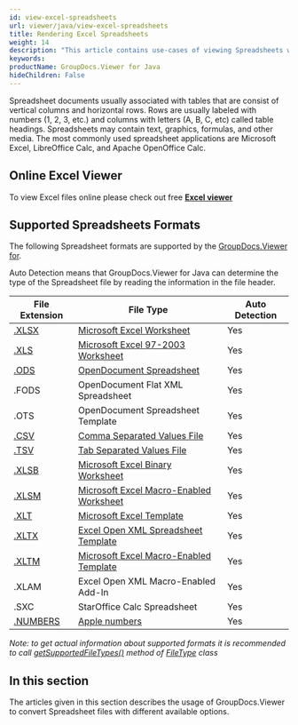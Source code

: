 ```yaml
---
id: view-excel-spreadsheets
url: viewer/java/view-excel-spreadsheets
title: Rendering Excel Spreadsheets
weight: 14
description: "This article contains use-cases of viewing Spreadsheets with GroupDocs.Viewer within your Java applications."
keywords: 
productName: GroupDocs.Viewer for Java
hideChildren: False
---
```

Spreadsheet documents usually associated with tables that are consist of vertical columns and horizontal rows. Rows are usually labeled with numbers (1, 2, 3, etc.) and columns with letters (A, B, C, etc) called table headings. Spreadsheets may contain text, graphics, formulas, and other media. The most commonly used spreadsheet applications are Microsoft Excel, LibreOffice Calc, and Apache OpenOffice Calc.

## Online Excel Viewer

To view Excel files online please check out free **[Excel viewer](https://products.groupdocs.app/viewer/excel)**

## Supported Spreadsheets Formats

The following Spreadsheet formats are supported by the [GroupDocs.Viewer for](https://products.groupdocs.com/viewer). 

Auto Detection means that GroupDocs.Viewer for Java can determine the type of the Spreadsheet file by reading the information in the file header.

| File Extension | File Type | Auto Detection |
| --- | --- | --- |
| [.XLSX](https://wiki.fileformat.com/spreadsheet/xlsx) | [Microsoft Excel Worksheet](https://wiki.fileformat.com/spreadsheet/xlsx) | Yes |
| [.XLS](https://wiki.fileformat.com/spreadsheet/xls) | [Microsoft Excel 97-2003 Worksheet](https://wiki.fileformat.com/spreadsheet/xls) | Yes |
| [.ODS](https://wiki.fileformat.com/spreadsheet/ods) | [OpenDocument Spreadsheet](https://wiki.fileformat.com/spreadsheet/ods) | Yes |
| .FODS | OpenDocument Flat XML Spreadsheet | Yes |
| .OTS | OpenDocument Spreadsheet Template | Yes |
| [.CSV](https://wiki.fileformat.com/spreadsheet/csv) | [Comma Separated Values File](https://wiki.fileformat.com/spreadsheet/csv) | Yes |
| [.TSV](https://wiki.fileformat.com/spreadsheet/tsv) | [Tab Separated Values File](https://wiki.fileformat.com/spreadsheet/tsv) | Yes |
| [.XLSB](https://wiki.fileformat.com/spreadsheet/xlsb) | [Microsoft Excel Binary Worksheet](https://wiki.fileformat.com/spreadsheet/xlsb) | Yes |
| [.XLSM](https://wiki.fileformat.com/spreadsheet/xlsm) | [Microsoft Excel Macro-Enabled Worksheet](https://wiki.fileformat.com/spreadsheet/xlsm) | Yes |
| [.XLT](https://wiki.fileformat.com/spreadsheet/xlt) | [Microsoft Excel Template](https://wiki.fileformat.com/spreadsheet/xlt) | Yes |
| [.XLTX](https://wiki.fileformat.com/spreadsheet/xltx) | [Excel Open XML Spreadsheet Template](https://wiki.fileformat.com/spreadsheet/xltx) | Yes |
| [.XLTM](https://wiki.fileformat.com/spreadsheet/xltm) | [Microsoft Excel Macro-Enabled Template](https://wiki.fileformat.com/spreadsheet/xltm) | Yes |
| .XLAM | Excel Open XML Macro-Enabled Add-In | Yes |
| .SXC | StarOffice Calc Spreadsheet | Yes |
| [.NUMBERS](https://wiki.fileformat.com/spreadsheet/numbers) | [Apple numbers](https://wiki.fileformat.com/spreadsheet/numbers) | Yes |

*Note:* _to get actual information about supported formats it is recommended to call [getSupportedFileTypes()](https://apireference.groupdocs.com/viewer/java/com.groupdocs.viewer/FileType#getSupportedFileTypes()) method of [FileType](https://apireference.groupdocs.com/viewer/java/com.groupdocs.viewer/FileType) class_

## In this section

The articles given in this section describes the usage of GroupDocs.Viewer to convert Spreadsheet files with different available options.
